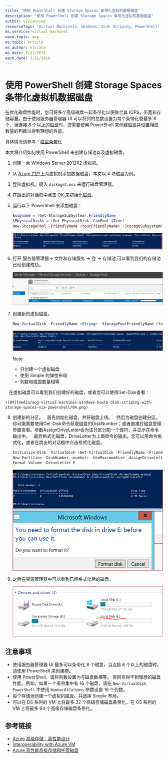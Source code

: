 ```yaml
---
title: "使用 PowerShell 创建 Storage Spaces 条带化虚拟机数据磁盘"
description: "使用 PowerShell 创建 Storage Spaces 条带化虚拟机数据磁盘"
author: vivianxing
resourceTags: 'Virtual Machineis, Windows, Disk Striping, PowerShell'
ms.service: virtual-machines
wacn.topic: aog
ms.topic: article
ms.author: vivianx
ms.date: 3/31/2018
wacn.date: 3/31/2018
---
```


# 使用 PowerShell 创建 Storage Spaces 条带化虚拟机数据磁盘

在优化磁盘性能时，您可将多个高级磁盘一起条带化以便聚合其 IOPS，带宽和存储容量。由于使用服务器管理器 UI 可以将列的总数设置为每个条带化卷最多 8 个，当连接 8 个以上的磁盘时，您需要使用 PowerShell 来创建磁盘并设置相应数量的列数以得到理想的性能。

具体情况请参考：[磁盘条带化](https://docs.azure.cn/zh-cn/virtual-machines/windows/premium-storage-performance#disk-striping)

本文将介绍如何使用 PowerShell 来创建存储池以及虚拟磁盘。

1. 创建一台 Windows Server 2012R2 虚拟机。
2. 从 [Azure 门户](https://portal.azure.cn)上为虚拟机添加数据磁盘，本文以 4 块磁盘为例。
3. 登陆虚拟机。键入 `diskmgmt.msc` 来运行磁盘管理器。
4. 在跳出的对话框中点击 OK 来初始化磁盘。
5. 运行以下 PowerShell 来添加磁盘：

    ```powershell
    $subname = (Get-StorageSubSystem).FriendlyName
    $PhysicalDisks = (Get-PhysicalDisk -CanPool $True)
    New-StoragePool -FriendlyName <YourFriendlyName> -StorageSubsystemFriendlyName $subname -PhysicalDisks $PhysicalDisks
    ```

    ![01](media/aog-virtual-machines-windows-howto-disk-striping-with-storage-spaces-via-powershell/01.png)

6. 打开 服务器管理器-> 文件和存储服务 -> 卷 -> 存储池,可以看到我们的存储池已经创建成功。

    ![02](media/aog-virtual-machines-windows-howto-disk-striping-with-storage-spaces-via-powershell/02.png)

7. 创建新的虚拟磁盘。

    ```powershell
    New-VirtualDisk -FriendlyName <String> -StoragePoolFriendlyName <YourpoolName> -NumberOfColumns <number, allign with disk number> -UseMaximumSize -ResiliencySettingName Simple
    ```

    ![03](media/aog-virtual-machines-windows-howto-disk-striping-with-storage-spaces-via-powershell/03.png)

    > [!NOTE]
    >- 只创建一个虚拟磁盘
    >- 使用 Simple 的弹性布局
    >- 列数和磁盘数量相等

    在虚拟磁盘可以看到我们创建好的磁盘，或者您可以使用Get-Disk查看：

    ![04](media/aog-virtual-machines-windows-howto-disk-striping-with-storage-spaces-via-powershell/04.png)

8. 创建新的分区。
   首先初始化磁盘，并将磁盘上线。
   然后为磁盘创建分区。你可能需要使用Get-Disk命令获取磁盘的DiskNumber；或者直接在磁盘管理界面查看。参数AssignDriveLetter会为该分区分配一个盘符，并显示在命令输出中。
   最后格式化磁盘，DriveLetter为上面命令的输出。您可以用命令格式化，或者在跳出的对话框中点击格式化磁盘。

    ```powershell
    Initialize-Disk -VirtualDisk (Get-VirtualDisk -FriendlyName <Friendlyname>)
    New-Partition -DiskNumber <number> -UseMaximumSize -AssignDriveLetter
    Format-Volume -DriveLetter E
    ```

    ![05](media/aog-virtual-machines-windows-howto-disk-striping-with-storage-spaces-via-powershell/05.png)

9. 之后在资源管理器中可以看到已经格式化后的磁盘。

    ![06](media/aog-virtual-machines-windows-howto-disk-striping-with-storage-spaces-via-powershell/06.png)

## 注意事项

- 使用服务器管理器 UI 最多可以条带化 8 个磁盘，当连接 8 个以上的磁盘时，请使用 PowerShell 来创建卷。
- 使用 PowerShell，请将列数设置为与磁盘数相等。 否则将得不到理想的磁盘性能。例如，如果一个条带集中有 16 个磁盘，请在 `New-VirtualDisk PowerShell` 中使用 `NumberOfColumns` 参数设置 16 个列数。
- 每个存储池创建一个虚拟机磁盘。并选择 Simple 布局。
- 可以在 DS 系列的 VM 上将最多 32 个高级存储磁盘条带化，在 GS 系列的 VM 上将最多 64 个高级存储磁盘条带化。

## 参考链接

- [Azure 高级存储：高性能设计](https://docs.azure.cn/zh-cn/virtual-machines/windows/premium-storage-performance#disk-striping)
- [Interoperability with Azure VM](https://docs.microsoft.com/en-us/previous-versions/windows/it-pro/windows-server-2012-R2-and-2012/hh831739(v=ws.11)#interoperability-with-azure-virtual-machines)
- [Azure 高性能高级存储和托管磁盘](https://docs.azure.cn/zh-cn/virtual-machines/windows/premium-storage)
